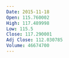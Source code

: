 ```yaml
---
Date: 2015-11-18
Open: 115.760002
High: 117.489998
Low: 115.5
Close: 117.290001
Adj Close: 112.030785
Volume: 46674700
---
```

